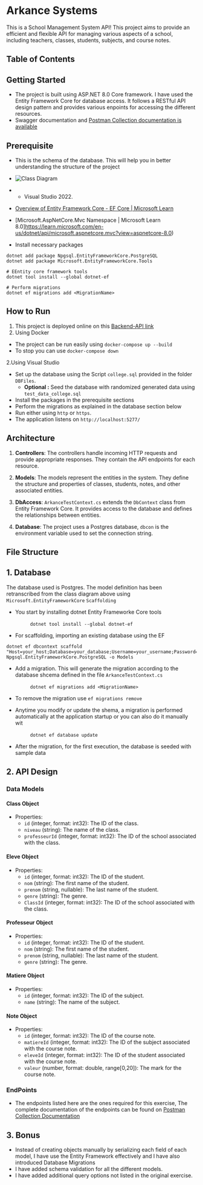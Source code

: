 ﻿# Arkance Systems

This is a School Management System API! This project aims to
provide an efficient and flexible API for managing various aspects of a school,
including teachers, classes, students, subjects, and course notes.

## Table of Contents

## Getting Started
* The project is built using ASP.NET 8.0 Core framework. I have used the Entity Framework Core for database access. It follows a RESTful API design pattern and provides various enpoints for accessing the different resources.
* Swagger documentation and [Postman Collection documentation is available]()

## Prerequisite
* This is the schema of the database. This will help you in better understanding the structure of the project

* ![Class Diagram](DBFile/classDiagram.png?raw=true "Class Diagram")
* * Visual Studio 2022.

* [Overview of Entity Framework Core - EF Core | Microsoft Learn](https://learn.microsoft.com/en-us/ef/core/)

* [Microsoft.AspNetCore.Mvc Namespace | Microsoft Learn 8.0]https://learn.microsoft.com/en-us/dotnet/api/microsoft.aspnetcore.mvc?view=aspnetcore-8.0)

* Install necessary packages 
 
 ```CMD
 dotnet add package Npgsql.EntityFrameworkCore.PostgreSQL
 dotnet add package Microsoft.EntityFrameworkCore.Tools

 # EEntity core framework tools
 dotnet tool install --global dotnet-ef

 # Perform migrations
 dotnet ef migrations add <MigrationName>
 ```

## How to Run
1. This project is deployed online on this [Backend-API link]() 
2. Using Docker
 * The project can be run easily using `docker-compose up --build`
 * To stop you can use `docker-compose down` 

2.Using Visual Studio
 * Set up the database using the Script `college.sql` provided in the folder `DBFiles`.
	* **Optional :** Seed the database with randomized generated data using `test_data_college.sql`
 * Install the packages in the prerequisite sections
 * Perform the migrations as explained in the database section below
 * Run either using `http` or `https`.
 * The application listens on `http://localhost:5277/`

## Architecture
1. **Controllers**: The controllers handle incoming HTTP requests and provide appropriate responses. They contain the API endpoints for each resource.

2. **Models**: The models represent the entities in the system. They define the structure and properties of classes, students, notes, and other associated entities.

3. **DbAccess**: `ArkanceTestContext.cs` extends the `DbContext` class from Entity Framework Core. It provides access to the database and defines the relationships between entities.

4. **Database**: The project uses a Postgres database, `dbcon` is the environment variable used to set the connection string.

## File Structure

## 1. Database
The database used is Postgres. The model definition has been retranscribed from the class diagram above using `Microsoft.EntityFrameworkCore` `Scaffolding`

* You start by installing dotnet Entity Frameworke Core tools

                `dotnet tool install --global dotnet-ef`

* For scaffolding, importing an existing database using the EF

 ```CMD
 dotnet ef dbcontext scaffold "Host=your_host;Database=your_database;Username=your_username;Password=your_password" Npgsql.EntityFrameworkCore.PostgreSQL -o Models
 ```

* Add a migration. This will generate the migration according to the database shcema defined in the file `ArkanceTestContext.cs`

                `dotnet ef migrations add <MigrationName>` 
* To remove the migration use `ef migrations remove`

* Anytime you modify or update the shema, a migration is performed automatically at the application startup or you can also do it manually wit

                `dotnet ef database update `

* After the migration, for the first execution, the database is seeded with sample data

## 2. API Design

### Data Models

#### Class Object

* Properties:
  * `id` (integer, format: int32): The ID of the class.
  * `niveau` (string): The name of the class.
  * `professeurId` (integer, format: int32): The ID of the school associated with the class.

#### Eleve Object

* Properties:
  * `id` (integer, format: int32): The ID of the student.
  * `nom` (string): The first name of the student.
  * `prenom` (string, nullable): The last name of the student.
  * `genre` (string): The genre.
  * `ClassId` (integer, format: int32): The ID of the school associated with the class.
  
#### Professeur Object

* Properties:
  * `id` (integer, format: int32): The ID of the student.
  * `nom` (string): The first name of the student.
  * `prenom` (string, nullable): The last name of the student.
  * `genre` (string): The genre.

#### Matiere Object

* Properties:
  * `id` (integer, format: int32): The ID of the subject.
  * `name` (string): The name of the subject.

#### Note Object

* Properties:
  * `id` (integer, format: int32): The ID of the course note.
  * `matiereId` (integer, format: int32): The ID of the subject associated with the course note.
  * `eleveId` (integer, format: int32): The ID of the student associated with the course note.
  * `valeur` (number, format: double, range[0,20]): The mark for the course note.

### EndPoints
* The endpoints listed here are the ones required for this exercise, The complete documentation of the endpoints can be found on [Postman Collection Documentation]()

## 3. Bonus
* Instead of creating objects manually by serializing each field of each model, I have use the Entity Framework effectively and I have also introduced Database Migrations
* I have added schema validation for all the different models.
* I have added additional query options not listed in the original exercise.
